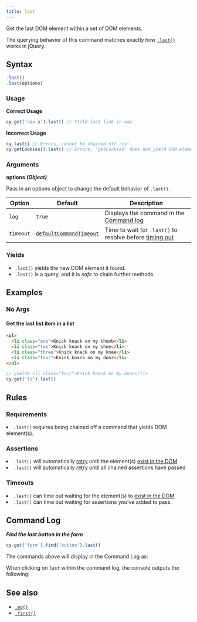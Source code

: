 ```yaml
---
title: last
---
```


Get the last DOM element within a set of DOM elements.

<Alert type="info">

The querying behavior of this command matches exactly how
[`.last()`](http://api.jquery.com/last) works in jQuery.

</Alert>

## Syntax

```javascript
.last()
.last(options)
```

### Usage

**<Icon name="check-circle" color="green"></Icon> Correct Usage**

```javascript
cy.get('nav a').last() // Yield last link in nav
```

**<Icon name="exclamation-triangle" color="red"></Icon> Incorrect Usage**

```javascript
cy.last() // Errors, cannot be chained off 'cy'
cy.getCookies().last() // Errors, 'getCookies' does not yield DOM element
```

### Arguments

**<Icon name="angle-right"></Icon> options** **_(Object)_**

Pass in an options object to change the default behavior of `.last()`.

| Option    | Default                                                              | Description                                                                              |
| --------- | -------------------------------------------------------------------- | ---------------------------------------------------------------------------------------- |
| `log`     | `true`                                                               | Displays the command in the [Command log](/guides/core-concepts/cypress-app#Command-Log) |
| `timeout` | [`defaultCommandTimeout`](/guides/references/configuration#Timeouts) | Time to wait for `.last()` to resolve before [timing out](#Timeouts)                     |

### Yields [<Icon name="question-circle"/>](/guides/core-concepts/introduction-to-cypress#Subject-Management)

- `.last()` yields the new DOM element it found.
- `.last()` is a query, and it is _safe_ to chain further methods.

## Examples

### No Args

#### Get the last list item in a list

```html
<ul>
  <li class="one">Knick knack on my thumb</li>
  <li class="two">Knick knack on my shoe</li>
  <li class="three">Knick knack on my knee</li>
  <li class="four">Knick knack on my door</li>
</ul>
```

```javascript
// yields <li class="four">Knick knack on my door</li>
cy.get('li').last()
```

## Rules

### Requirements [<Icon name="question-circle"/>](/guides/core-concepts/introduction-to-cypress#Chains-of-Commands)

<List><li>`.last()` requires being chained off a command that yields DOM
element(s).</li></List>

### Assertions [<Icon name="question-circle"/>](/guides/core-concepts/introduction-to-cypress#Assertions)

<List><li>`.last()` will automatically
[retry](/guides/core-concepts/retry-ability) until the element(s)
[exist in the DOM](/guides/core-concepts/introduction-to-cypress#Default-Assertions)</li><li>`.last()`
will automatically [retry](/guides/core-concepts/retry-ability) until all
chained assertions have passed</li></List>

### Timeouts [<Icon name="question-circle"/>](/guides/core-concepts/introduction-to-cypress#Timeouts)

<List><li>`.last()` can time out waiting for the element(s) to
[exist in the DOM](/guides/core-concepts/introduction-to-cypress#Default-Assertions).</li><li>`.last()`
can time out waiting for assertions you've added to pass.</li></List>

## Command Log

**_Find the last button in the form_**

```javascript
cy.get('form').find('button').last()
```

The commands above will display in the Command Log as:

<DocsImage src="/img/api/last/find-the-last-button-in-a-form.png" alt="Command Log for last" ></DocsImage>

When clicking on `last` within the command log, the console outputs the
following:

<DocsImage src="/img/api/last/inspect-last-element-in-console.png" alt="Console Log for last" ></DocsImage>

## See also

- [`.eq()`](/api/commands/eq)
- [`.first()`](/api/commands/first)
